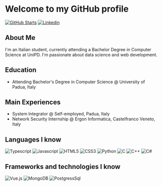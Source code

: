 # Welcome to my GitHub profile

[![GitHub Starts](https://img.shields.io/github/stars/marco-bernardi?label=github&color=181717&logo=github&style=for-the-badge)](https://github.com/marco-bernardi)
[![Linkedin](https://img.shields.io/badge/linked-in-369?style=for-the-badge&logo=linkedin&logoColor=white&color=blue)](https://www.linkedin.com/in/marcob11/)

## About Me
I'm an Italian student, currently attending a Bachelor Degree in Computer Science at UniPD.
I'm passionate about data science and web development.

## Education
* Attending Bachelor's Degree in Computer Science @ University of Padua, Italy

## Main Experiences
* System Integrator @ Self-employed, Padua, Italy
* Network Security Internship @ Ergon Informatica, Castelfranco Veneto, Italy

## Languages I know
![Typescript](https://img.shields.io/badge/TypeScript-007ACC?style=for-the-badge&logo=typescript&logoColor=white)
![Javascript](https://img.shields.io/badge/JavaScript-323330?style=for-the-badge&logo=javascript&logoColor=F7DF1E)
![HTML5](https://img.shields.io/badge/HTML5-E34F26?style=for-the-badge&logo=html5&logoColor=white)
![CSS3](https://img.shields.io/badge/CSS3-1572B6?style=for-the-badge&logo=css3&logoColor=white)
![Python](https://img.shields.io/badge/Python-14354C?style=for-the-badge&logo=python&logoColor=white)
![C](https://img.shields.io/badge/C-00599C?style=for-the-badge&logo=c&logoColor=white)
![C++](https://img.shields.io/badge/C%2B%2B-00599C?style=for-the-badge&logo=c%2B%2B&logoColor=white)
![C#](https://img.shields.io/badge/C%23-239120?style=for-the-badge&logo=c-sharp&logoColor=white)

## Frameworks and technologies I know
![Vue.js](https://img.shields.io/badge/Vue.js-35495E?style=for-the-badge&logo=vue.js&logoColor=4FC08D)
![MongoDB](https://img.shields.io/badge/MongoDB-4EA94B?style=for-the-badge&logo=mongodb&logoColor=white)
![PostgressSql](https://img.shields.io/badge/PostgreSQL-316192?style=for-the-badge&logo=postgresql&logoColor=white)
